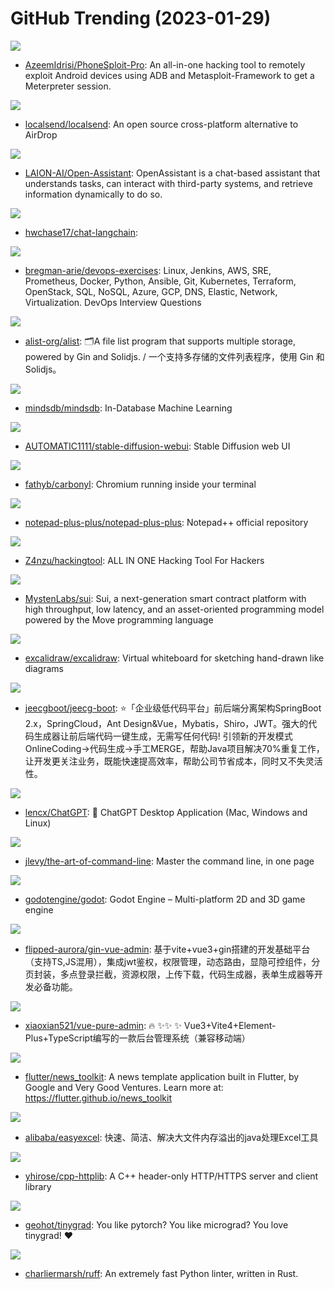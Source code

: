 # GitHub Trending (2023-01-29)

![](https://img.shields.io/badge/Python-New%20329-green?style=flat-square&logo=appveyor)
- [AzeemIdrisi/PhoneSploit-Pro](https://github.com/AzeemIdrisi/PhoneSploit-Pro): An all-in-one hacking tool to remotely exploit Android devices using ADB and Metasploit-Framework to get a Meterpreter session.

![](https://img.shields.io/badge/Dart-New%20476-green?style=flat-square&logo=appveyor)
- [localsend/localsend](https://github.com/localsend/localsend): An open source cross-platform alternative to AirDrop

![](https://img.shields.io/badge/Python-New%20237-green?style=flat-square&logo=appveyor)
- [LAION-AI/Open-Assistant](https://github.com/LAION-AI/Open-Assistant): OpenAssistant is a chat-based assistant that understands tasks, can interact with third-party systems, and retrieve information dynamically to do so.

![](https://img.shields.io/badge/Python-New%2013-green?style=flat-square&logo=appveyor)
- [hwchase17/chat-langchain](https://github.com/hwchase17/chat-langchain): 

![](https://img.shields.io/badge/Python-New%20242-green?style=flat-square&logo=appveyor)
- [bregman-arie/devops-exercises](https://github.com/bregman-arie/devops-exercises): Linux, Jenkins, AWS, SRE, Prometheus, Docker, Python, Ansible, Git, Kubernetes, Terraform, OpenStack, SQL, NoSQL, Azure, GCP, DNS, Elastic, Network, Virtualization. DevOps Interview Questions

![](https://img.shields.io/badge/Go-New%20106-green?style=flat-square&logo=appveyor)
- [alist-org/alist](https://github.com/alist-org/alist): 🗂️A file list program that supports multiple storage, powered by Gin and Solidjs. / 一个支持多存储的文件列表程序，使用 Gin 和 Solidjs。

![](https://img.shields.io/badge/Python-New%2020-green?style=flat-square&logo=appveyor)
- [mindsdb/mindsdb](https://github.com/mindsdb/mindsdb): In-Database Machine Learning

![](https://img.shields.io/badge/Python-New%20132-green?style=flat-square&logo=appveyor)
- [AUTOMATIC1111/stable-diffusion-webui](https://github.com/AUTOMATIC1111/stable-diffusion-webui): Stable Diffusion web UI

![](https://img.shields.io/badge/Rust-New%201-green?style=flat-square&logo=appveyor)
- [fathyb/carbonyl](https://github.com/fathyb/carbonyl): Chromium running inside your terminal

![](https://img.shields.io/badge/C%2B%2B-New%2028-green?style=flat-square&logo=appveyor)
- [notepad-plus-plus/notepad-plus-plus](https://github.com/notepad-plus-plus/notepad-plus-plus): Notepad++ official repository

![](https://img.shields.io/badge/Python-New%2070-green?style=flat-square&logo=appveyor)
- [Z4nzu/hackingtool](https://github.com/Z4nzu/hackingtool): ALL IN ONE Hacking Tool For Hackers

![](https://img.shields.io/badge/Rust-New%2023-green?style=flat-square&logo=appveyor)
- [MystenLabs/sui](https://github.com/MystenLabs/sui): Sui, a next-generation smart contract platform with high throughput, low latency, and an asset-oriented programming model powered by the Move programming language

![](https://img.shields.io/badge/TypeScript-New%20161-green?style=flat-square&logo=appveyor)
- [excalidraw/excalidraw](https://github.com/excalidraw/excalidraw): Virtual whiteboard for sketching hand-drawn like diagrams

![](https://img.shields.io/badge/Java-New%2013-green?style=flat-square&logo=appveyor)
- [jeecgboot/jeecg-boot](https://github.com/jeecgboot/jeecg-boot): ⭐️「企业级低代码平台」前后端分离架构SpringBoot 2.x，SpringCloud，Ant Design&Vue，Mybatis，Shiro，JWT。强大的代码生成器让前后端代码一键生成，无需写任何代码! 引领新的开发模式OnlineCoding->代码生成->手工MERGE，帮助Java项目解决70%重复工作，让开发更关注业务，既能快速提高效率，帮助公司节省成本，同时又不失灵活性。

![](https://img.shields.io/badge/Rust-New%20192-green?style=flat-square&logo=appveyor)
- [lencx/ChatGPT](https://github.com/lencx/ChatGPT): 🔮 ChatGPT Desktop Application (Mac, Windows and Linux)

![](https://img.shields.io/badge/none-New%20325-green?style=flat-square&logo=appveyor)
- [jlevy/the-art-of-command-line](https://github.com/jlevy/the-art-of-command-line): Master the command line, in one page

![](https://img.shields.io/badge/C%2B%2B-New%2038-green?style=flat-square&logo=appveyor)
- [godotengine/godot](https://github.com/godotengine/godot): Godot Engine – Multi-platform 2D and 3D game engine

![](https://img.shields.io/badge/Go-New%2013-green?style=flat-square&logo=appveyor)
- [flipped-aurora/gin-vue-admin](https://github.com/flipped-aurora/gin-vue-admin): 基于vite+vue3+gin搭建的开发基础平台（支持TS,JS混用），集成jwt鉴权，权限管理，动态路由，显隐可控组件，分页封装，多点登录拦截，资源权限，上传下载，代码生成器，表单生成器等开发必备功能。

![](https://img.shields.io/badge/Vue-New%2037-green?style=flat-square&logo=appveyor)
- [xiaoxian521/vue-pure-admin](https://github.com/xiaoxian521/vue-pure-admin): 🔥 ✨✨ ✨ Vue3+Vite4+Element-Plus+TypeScript编写的一款后台管理系统（兼容移动端）

![](https://img.shields.io/badge/Dart-New%20107-green?style=flat-square&logo=appveyor)
- [flutter/news_toolkit](https://github.com/flutter/news_toolkit): A news template application built in Flutter, by Google and Very Good Ventures. Learn more at: https://flutter.github.io/news_toolkit

![](https://img.shields.io/badge/Java-New%2012-green?style=flat-square&logo=appveyor)
- [alibaba/easyexcel](https://github.com/alibaba/easyexcel): 快速、简洁、解决大文件内存溢出的java处理Excel工具

![](https://img.shields.io/badge/C%2B%2B-New%2035-green?style=flat-square&logo=appveyor)
- [yhirose/cpp-httplib](https://github.com/yhirose/cpp-httplib): A C++ header-only HTTP/HTTPS server and client library

![](https://img.shields.io/badge/Python-New%2023-green?style=flat-square&logo=appveyor)
- [geohot/tinygrad](https://github.com/geohot/tinygrad): You like pytorch? You like micrograd? You love tinygrad! ❤️

![](https://img.shields.io/badge/Rust-New%2085-green?style=flat-square&logo=appveyor)
- [charliermarsh/ruff](https://github.com/charliermarsh/ruff): An extremely fast Python linter, written in Rust.

